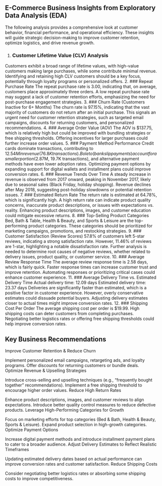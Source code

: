 ## E-Commerce Business Insights from Exploratory Data Analysis (EDA)
The following analysis provides a comprehensive look at customer behavior, financial performance, and operational efficiency. These insights will guide strategic decision-making to improve customer retention, optimize logistics, and drive revenue growth.

1. ### Customer Lifetime Value (CLV) Analysis
Customers exhibit a broad range of lifetime values, with high-value customers making large purchases, while some contribute minimal revenue.
Identifying and retaining high CLV customers should be a key focus, potentially through loyalty programs or personalized offers.
2. ### Repeat Purchase Rate
The repeat purchase rate is 3.00, indicating that, on average, customers place approximately three orders.
A low repeat purchase rate may suggest a lack of customer retention efforts, emphasizing the need for post-purchase engagement strategies.
3. ### Churn Rate (Customers Inactive for 6+ Months)
The churn rate is 97.15%, indicating that the vast majority of customers do not return after an initial purchase.
This signals an urgent need for customer retention strategies, such as targeted email campaigns, discounts for returning customers, and personalized recommendations.
4. ### Average Order Value (AOV)
The AOV is $137.75, which is relatively high but could be improved with bundling strategies or free shipping thresholds.
Offering incentives for larger purchases could further increase order values.
5. ### Payment Method Performance
Credit cards dominate transactions, contributing to $12.54M in revenue (76.8K transactions).
Boleto (bank slip payments) account for a smaller portion ($2.87M, 19.7K transactions), and alternative payment methods have even lower adoption rates.
Optimizing payment options by expanding support for digital wallets and installment plans could improve conversion rates.
6. ### Revenue Trends Over Time
A steady increase in revenue is observed from 2017 onward, peaking in November 2017, likely due to seasonal sales (Black Friday, holiday shopping).
Revenue declines after May 2018, suggesting post-holiday slowdowns or potential retention issues.
7. ### Estimated Return Rate
The return rate is estimated at 64.78%, which is significantly high.
A high return rate can indicate product quality concerns, inaccurate product descriptions, or issues with expectations vs. reality.
Enhancing product descriptions, images, and customer education could mitigate excessive returns.
8. ### Top-Selling Product Categories
Bed, Bath & Table, Health & Beauty, and Sports & Leisure are the top-performing product categories.
These categories should be prioritized for marketing campaigns, promotions, and restocking strategies.
9. ### Customer Satisfaction (Review Scores)
57.8% of customers left 5-star reviews, indicating a strong satisfaction rate.
However, 11.46% of reviews are 1-star, highlighting a notable dissatisfaction rate.
Further analysis is needed to determine root causes of negative reviews, whether related to delivery issues, product quality, or customer service.
10. ### Average Review Response Time
The average review response time is 2.58 days, which is fairly quick.
Faster response times can increase customer trust and improve retention. Automating responses or prioritizing critical cases could enhance customer experience.
11. ### Average Delivery Time vs. Estimated Delivery Time
Actual delivery time: 12.09 days
Estimated delivery time: 23.37 days
Deliveries are significantly faster than estimated, which is a positive factor in customer experience.
However, overly conservative estimates could dissuade potential buyers. Adjusting delivery estimates closer to actual times might improve conversion rates.
12. ### Shipping Cost Per Order
The average shipping cost per order is $19.99.
High shipping costs can deter customers from completing purchases. Negotiating better logistics rates or offering free shipping thresholds could help improve conversion rates.

## Key Business Recommendations
Improve Customer Retention & Reduce Churn

Implement personalized email campaigns, retargeting ads, and loyalty programs.
Offer discounts for returning customers or bundle deals.
Optimize Revenue & Upselling Strategies

Introduce cross-selling and upselling techniques (e.g., “frequently bought together” recommendations).
Implement a free shipping threshold to encourage higher order values.
Reduce High Return Rates

Enhance product descriptions, images, and customer reviews to align expectations.
Introduce better quality control measures to reduce defective products.
Leverage High-Performing Categories for Growth

Focus on marketing efforts for top categories (Bed & Bath, Health & Beauty, Sports & Leisure).
Expand product selection in high-growth categories.
Optimize Payment Options

Increase digital payment methods and introduce installment payment plans to cater to a broader audience.
Adjust Delivery Estimates to Reflect Realistic Timeframes

Updating estimated delivery dates based on actual performance can improve conversion rates and customer satisfaction.
Reduce Shipping Costs

Consider negotiating better logistics rates or absorbing some shipping costs to improve competitiveness.
